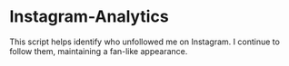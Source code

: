 # Instagram-Analytics
This script helps identify who unfollowed me on Instagram. I continue to follow them, maintaining a fan-like appearance.
